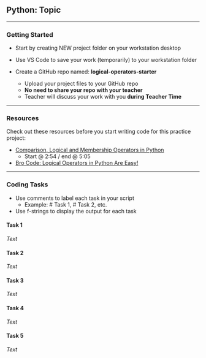 ## Python: Topic
---
### Getting Started
- Start by creating NEW project folder on your workstation desktop
- Use VS Code to save your work (temporarily) to your workstation folder
  
- Create a GitHub repo named: **logical-operators-starter**
    - Upload your project files to your GitHub repo
    - **No need to share your repo with your teacher**
    - Teacher will discuss your work with you **during Teacher Time**
---
### Resources

Check out these resources before you start writing code for this practice project:

- [Comparison, Logical and Membership Operators in Python](https://youtu.be/lPVke-p4S7s?feature=shared)
  - Start @ 2:54 / end @ 5:05
- [Bro Code: Logical Operators in Python Are Easy!](https://youtu.be/W7luvtXeQTA?feature=shared)

---

### Coding Tasks

- Use comments to label each task in your script
  - Example: # Task 1, # Task 2, etc.
- Use f-strings to display the output for each task

#### Task 1

*Text*

#### Task 2

*Text*

#### Task 3

*Text*

#### Task 4

*Text*

#### Task 5

*Text*
